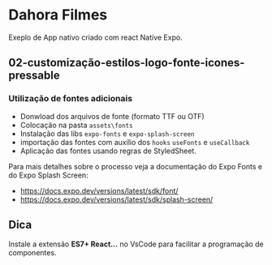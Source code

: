# Dahora Filmes

Exeplo de App nativo criado com react Native Expo.

## 02-customização-estilos-logo-fonte-icones-pressable

### Utilização de fontes adicionais

- Donwload dos arquivos de fonte (formato TTF ou OTF)
- Colocação na pasta `assets\fonts`
- Instalação das libs `expo-fonts` e `expo-splash-screen`
- importação das fontes com auxílio dos `hooks` `useFonts` e `useCallback`
- Aplicação das fontes usando regras de StyledSheet.

Para mais detalhes sobre o processo veja a documentação do Expo Fonts e do Expo Splash Screen:

- https://docs.expo.dev/versions/latest/sdk/font/
- https://docs.expo.dev/versions/latest/sdk/splash-screen/

## Dica

Instale a extensão **ES7+ React...** no VsCode para facilitar a programação de componentes.
